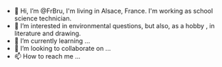 - 👋 Hi, I’m @FrBru, I'm living in Alsace, France. I'm working as school science technician.
- 👀 I’m interested in environmental questions, but also, as a hobby , in literature and drawing.
- 🌱 I’m currently learning ...
- 💞️ I’m looking to collaborate on ...
- 📫 How to reach me ...

<!---
FrBru/FrBru is a ✨ special ✨ repository because its `README.md` (this file) appears on your GitHub profile.
You can click the Preview link to take a look at your changes.
--->

